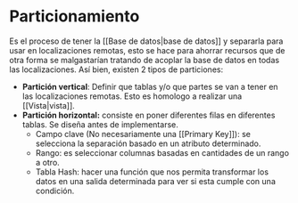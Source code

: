 # Particionamiento
Es el proceso de tener la [[Base de datos|base de datos]] y separarla para usar en localizaciones remotas, esto se hace para ahorrar recursos que de otra forma se malgastarían tratando de acoplar la base de datos en todas las localizaciones. Así bien, existen 2 tipos de particiones: 
- **Partición vertical**: Definir que tablas y/o que partes se van a tener en las localizaciones remotas. Esto es homologo a realizar una [[Vista|vista]].
- **Partición horizontal:** consiste en poner diferentes filas en diferentes tablas. Se diseña antes de implementarse.
	- Campo clave (No necesariamente una [[Primary Key]]): se selecciona la separación basado en un atributo determinado.
	- Rango: es seleccionar columnas basadas en cantidades de un rango a otro.
	- Tabla Hash: hacer una función que nos permita transformar los datos en una salida determinada para ver si esta cumple con una condición.